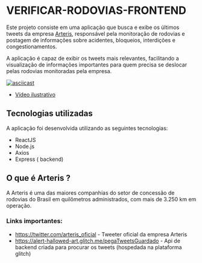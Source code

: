 # VERIFICAR-RODOVIAS-FRONTEND
 
Este projeto consiste em uma aplicação que busca e exibe os últimos tweets da empresa  [Arteris](https://twitter.com/arteris_oficial), responsável pela monitoração de rodovias e postagem de informações sobre acidentes, bloqueios, interdições e congestionamentos.

A aplicação é capaz de exibir os tweets mais relevantes, facilitando a visualização de informações importantes para quem precisa se deslocar pelas rodovias monitoradas pela empresa.

[![asciicast](https://i.imgur.com/fam2Ylf.jpg)](https://i.imgur.com/C8Lpslq.mp4)

- <a href="https://www.youtube.com/watch?v=AZT6dcrStYU">Vídeo ilustrativo </a>
 

## **Tecnologias utilizadas**

A aplicação foi desenvolvida utilizando as seguintes tecnologias:

- ReactJS
- Node.js
- Axios
- Express ( backend)

## O que é Arteris ? 
A Arteris é uma das maiores companhias do setor de concessão de rodovias do Brasil em quilômetros administrados, com mais de 3.250 km em operação.


### Links importantes: 
- https://twitter.com/arteris_oficial  - Tweeter oficial da empresa Arteris 
- https://alert-hallowed-art.glitch.me/pegaTweetsGuardado  - Api de backend criada para procurar os tweets (hospedada na plataforma glitch) 
